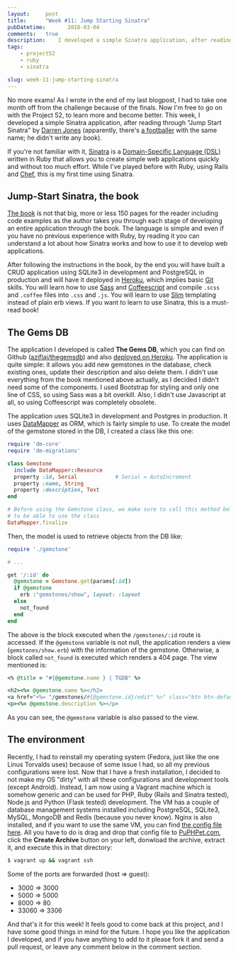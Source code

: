 ```yaml
---
layout:     post
title:      "Week #11: Jump Starting Sinatra"
pubDatetime:       2016-03-04
comments:   true
description:    I developed a simple Sinatra application, after reading through "Jump Start Sinatra" by Darren Jones (apparently, there's a footballer with the same name; he didn't write a book). While I've been playing before with Ruby, using Rails and Chef, this is my first time with Sinatra.
tags:
    - project52
    - ruby
    - sinatra

slug: week-11-jump-starting-sinatra
---
```


No more exams! As I wrote in the end of my last blogpost, I had to take one month off from the challenge because of the finals. Now I'm free to go on with the Project 52, to learn more and become better. This week, I developed a simple Sinatra application, after reading through "Jump Start Sinatra" by [Darren Jones](https://twitter.com/daz4126) (apparently, there's [a footballer](https://en.wikipedia.org/wiki/Darren_Jones) with the same name; he didn't write any book).

If you're not familiar with it, [Sinatra](http://www.sinatrarb.com/) is a [Domain-Specific Language (DSL)](https://en.wikipedia.org/wiki/Domain-specific_language) written in Ruby that allows you to create simple web applications quickly and without too much effort. While I've played before with Ruby, using Rails and [Chef](http://aziflaj.github.io/week-3-challenge-cooking-virtual-machines-with-chef/), this is my first time using Sinatra.

## Jump-Start Sinatra, the book
[The book](http://www.sitepoint.com/store/jump-start-sinatra/) is not that big, more or less 150 pages for the reader including code examples as the author takes you through each stage  of developing an entire application through the book. The language is simple and even if you have no previous experience with Ruby, by reading it you can understand a lot about how Sinatra works and how to use it to develop web applications.

After following the instructions in the book, by the end you will have built a CRUD application using SQLite3 in development and PostgreSQL in production and will have it deployed in [Heroku](http://heroku.com/), which implies basic [Git](http://git-scm.com/) skills. You will learn how to use [Sass](http://sass-lang.com/) and [Coffeescript](http://coffeescript.org/) and compile `.scss` and `.coffee` files into `.css` and `.js`. You will learn to use [Slim](http://slim-lang.com/) templating instead of plain erb views. If you want to learn to use Sinatra, this is a must-read book!

## The Gems DB
The application I developed is called **The Gems DB**, which you can find on Github ([aziflaj/thegemsdb](https://github.com/aziflaj/thegemsdb)) and also [deployed on Heroku](http://the-gemstone-database.herokuapp.com/). The application is quite simple: it allows you add new gemstones in the database, check existing ones, update their description and also delete them. I didn't use everything from the book mentioned above actually, as I decided I didn't need some of the components. I used Bootstrap for styling and only one line of CSS, so using Sass was a bit overkill. Also, I didn't use Javascript at all, so using Coffeescript was completely obsolete.

The application uses SQLite3 in development and Postgres in production. It uses [DataMapper](http://datamapper.org/) as ORM, which is fairly simple to use. To create the model of the gemstone stored in the DB, I created a class like this one:

```ruby
require 'dm-core'
require 'dm-migrations'

class Gemstone
  include DataMapper::Resource
  property :id, Serial            # Serial = AutoIncrement
  property :name, String
  property :description, Text
end

# Before using the Gemstone class, we make sure to call this method below
# to be able to use the class
DataMapper.finalize
```

Then, the model is used to retrieve objects from the DB like:

```ruby
require './gemstone'

# ...

get '/:id' do
  @gemstone = Gemstone.get(params[:id])
  if @gemstone
    erb :"gemstones/show", layout: :layout
  else
    not_found
  end
end
```

The above is the block executed when the `/gemstones/:id` route is accessed. If the `@gemstone` variable is not null, the application renders a view (`gemstones/show.erb`) with the information of the gemstone. Otherwise, a block called `not_found` is executed which renders a 404 page. The view mentioned is:

```ruby
<% @title = "#{@gemstone.name } | TGDB" %>

<h2><%= @gemstone.name %></h2>
<a href="<%= "/gemstones/#{@gemstone.id}/edit" %>" class="btn btn-default btn-sm">Edit</a>
<p><%= @gemstone.description %></p>
```

As you can see, the `@gemstone` variable is also passed to the view.

## The environment
Recently, I had to reinstall my operating system (Fedora, just like the one Linus Torvalds uses) because of some issue I had, so all my previous configurations were lost. Now that I have a fresh installation, I decided to not make my OS "dirty" with all these configurations and development tools (except Android). Instead, I am now using a Vagrant machine which is somehow generic and can be used for PHP, Ruby (Rails and Sinatra tested), Node.js and Python (Flask tested) development. The VM has a couple of database management systems installed including PostgreSQL, SQLite3, MySQL, MongoDB and Redis (because you never know). Nginx is also installed, and if you want to use the same VM, you can find [the config file here](https://gist.github.com/aziflaj/b9ba5893f41e58023c6b). All you have to do is drag and drop that config file to [PuPHPet.com](https://puphpet.com/), click the **Create Archive** button on your left, donwload the archive, extract it, and execute this in that directory:

```bash
$ vagrant up && vagrant ssh
```

Some of the ports are forwarded (host => guest):

- 3000 => 3000
- 5000 => 5000
- 8000 => 80
- 33060 => 3306

And that's it for this week! It feels good to come back at this project, and I have some good things in mind for the future. I hope you like the application I developed, and if you have anything to add to it please fork it and send a pull request, or leave any comment below in the comment section.
